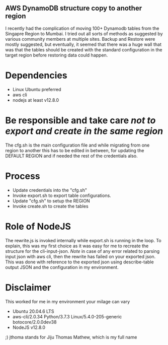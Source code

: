 ## AWS DynamoDB structure copy to another region

I recently had the complication of moving 100+ Dynamodb tables from the Singapre Region to Mumbai. I tried out all sorts of methods as suggested by various community members at multiple sites. Backup and Restore were mostly suggested, but eventually, it seemed that there was a huge wall that was that the tables should be created with the standard configuration in the target region before restoring data could happen. 

# Dependencies

* Linux Ubuntu preferred
* aws cli 
* nodejs at least v12.8.0 

# Be responsible and take care *not to export and create in the same region*

The cfg.sh is the main configuration file and while migrating from one region to another this has to be edited in between, for updating the DEFAULT REGION and if needed the rest of the credentials also.

# Process

* Update credentials into the "cfg.sh" 
* Invoke export.sh to export table configurations. 
* Update "cfg.sh" to setup the REGION 
* Invoke create.sh to create the tables 


# Role of NodeJS

The rewrite.js is invoked internally while export.sh is running in the loop. To explain, this was my first choice as it was easy for me to recreate the structure for the cli-input-json. *Note* in case of any error related to parsing input json with aws cli, then the rewrite has failed on your exported json. This was done with reference to the exported json using describe-table output JSON and the configuration in my environment.


# Disclaimer

This worked for me in my environment your milage can vary
* Ubuntu 20.04.6 LTS 
* aws-cli/2.0.34 Python/3.7.3 Linux/5.4.0-205-generic botocore/2.0.0dev38
* NodeJS v12.8.0

;) jthoma stands for Jiju Thomas Mathew, which is my full name
